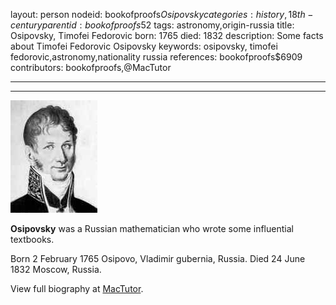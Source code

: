 layout: person
nodeid: bookofproofs$Osipovsky
categories: history,18th-century
parentid: bookofproofs$52
tags: astronomy,origin-russia
title: Osipovsky, Timofei Fedorovic
born: 1765
died: 1832
description: Some facts about Timofei Fedorovic Osipovsky
keywords: osipovsky, timofei fedorovic,astronomy,nationality russia
references: bookofproofs$6909
contributors: bookofproofs,@MacTutor

---


---

![Osipovsky.jpg](https://github.com/bookofproofs/bookofproofs.github.io/blob/main/_sources/_assets/images/portraits/Osipovsky.jpg?raw=true)

**Osipovsky** was a Russian mathematician who wrote some influential textbooks.

Born 2 February 1765 Osipovo, Vladimir gubernia, Russia. Died 24 June 1832 Moscow, Russia.


View full biography at [MacTutor](https://mathshistory.st-andrews.ac.uk/Biographies/Osipovsky/).